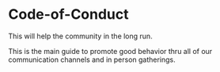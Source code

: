 # Code-of-Conduct
This will help the community in the long run.

This is the main guide to promote good behavior thru all of our communication channels and in person gatherings.
